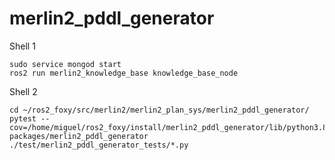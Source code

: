 # merlin2_pddl_generator

Shell 1
```shell
sudo service mongod start
ros2 run merlin2_knowledge_base knowledge_base_node
```

Shell 2
```shell
cd ~/ros2_foxy/src/merlin2/merlin2_plan_sys/merlin2_pddl_generator/
pytest --cov=/home/miguel/ros2_foxy/install/merlin2_pddl_generator/lib/python3.8/site-packages/merlin2_pddl_generator ./test/merlin2_pddl_generator_tests/*.py
```